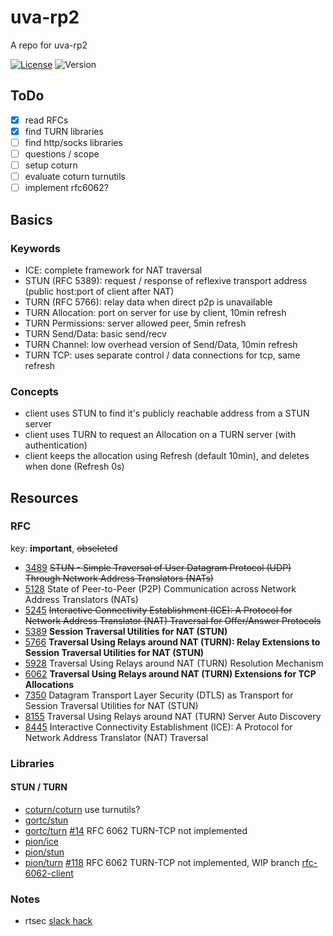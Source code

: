 # uva-rp2

A repo for uva-rp2

[![License](https://img.shields.io/github/license/seankhliao/uva-rp2.svg?style=flat-square)](LICENSE)
![Version](https://img.shields.io/github/v/tag/seankhliao/uva-rp2?sort=semver&style=flat-square)

## ToDo

- [x] read RFCs
- [x] find TURN libraries
- [ ] find http/socks libraries
- [ ] questions / scope
- [ ] setup coturn
- [ ] evaluate coturn turnutils
- [ ] implement rfc6062?

## Basics

### Keywords

- ICE: complete framework for NAT traversal
- STUN (RFC 5389): request / response of reflexive transport address (public host:port of client after NAT)
- TURN (RFC 5766): relay data when direct p2p is unavailable
- TURN Allocation: port on server for use by client, 10min refresh
- TURN Permissions: server allowed peer, 5min refresh
- TURN Send/Data: basic send/recv
- TURN Channel: low overhead version of Send/Data, 10min refresh
- TURN TCP: uses separate control / data connections for tcp, same refresh

### Concepts

- client uses STUN to find it's publicly reachable address from a STUN server
- client uses TURN to request an Allocation on a TURN server (with authentication)
- client keeps the allocation using Refresh (default 10min), and deletes when done (Refresh 0s)

## Resources

### RFC

key: **important**, ~~obseleted~~

- [3489](https://tools.ietf.org/html/rfc3489) ~~STUN - Simple Traversal of User Datagram Protocol (UDP) Through Network Address Translators (NATs)~~
- [5128](https://tools.ietf.org/html/rfc5128) State of Peer-to-Peer (P2P) Communication across Network Address Translators (NATs)
- [5245](https://tools.ietf.org/html/rfc5245) ~~Interactive Connectivity Establishment (ICE): A Protocol for Network Address Translator (NAT) Traversal for Offer/Answer Protocols~~
- [5389](https://tools.ietf.org/html/rfc5389) **Session Traversal Utilities for NAT (STUN)**
- [5766](https://tools.ietf.org/html/rfc5766) **Traversal Using Relays around NAT (TURN): Relay Extensions to Session Traversal Utilities for NAT (STUN)**
- [5928](https://tools.ietf.org/html/rfc5928) Traversal Using Relays around NAT (TURN) Resolution Mechanism
- [6062](https://tools.ietf.org/html/rfc6062) **Traversal Using Relays around NAT (TURN) Extensions for TCP Allocations**
- [7350](https://tools.ietf.org/html/rfc7350) Datagram Transport Layer Security (DTLS) as Transport for Session Traversal Utilities for NAT (STUN)
- [8155](https://tools.ietf.org/html/rfc8155) Traversal Using Relays around NAT (TURN) Server Auto Discovery
- [8445](https://tools.ietf.org/html/rfc8445) Interactive Connectivity Establishment (ICE): A Protocol for Network Address Translator (NAT) Traversal

### Libraries

#### STUN / TURN

- [coturn/coturn](https://github.com/coturn/coturn) use turnutils?
- [gortc/stun](https://github.com/gortc/stun)
- [gortc/turn](https://github.com/gortc/turn) [#14](https://github.com/gortc/turn/issues/14) RFC 6062 TURN-TCP not implemented
- [pion/ice](https://github.com/pion/ice)
- [pion/stun](https://github.com/pion/stun)
- [pion/turn](https://github.com/pion/turn) [#118](https://github.com/pion/turn/issues/118) RFC 6062 TURN-TCP not implemented, WIP branch [rfc-6062-client](https://github.com/pion/turn/tree/rfc-6062-client)

### Notes

- rtsec [slack hack](https://www.rtcsec.com/2020/04/01-slack-webrtc-turn-compromise/)

